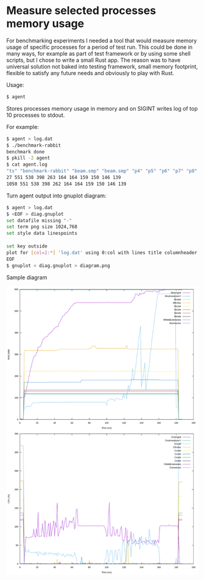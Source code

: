 Measure selected processes memory usage
=======================================

For benchmarking experiments I needed a tool that would measure memory usage of specific processes
for a period of test run. This could be done in many ways, for example as part of test framework
or by using some shell scripts, but I chose to
write a small Rust app. The reason was to have universal solution
not baked into testing framework, small memory footprint, flexible to satisfy any
future needs and obviously to play with Rust.

Usage:

```bash
$ agent
```

Stores processes memory usage in memory and on SIGINT writes log of top 10 processes to stdout.

For example:

```bash
$ agent > log.dat
$ ./benchmark-rabbit
benchmark done
$ pkill -2 agent
$ cat agent.log
"ts" "benchmark-rabbit" "beam.smp" "beam.smp" "p4" "p5" "p6" "p7" "p8" "p9" "p10"
27 551 538 398 263 164 164 159 150 146 139
1050 551 538 398 262 164 164 159 150 146 139
```

Turn agent output into gnuplot diagram:

```bash
$ agent > log.dat
$ <EOF > diag.gnuplot
set datafile missing "-"
set term png size 1024,768
set style data linespoints

set key outside
plot for [col=2:*] 'log.dat' using 0:col with lines title columnheader
EOF
$ gnuplot < diag.gnuplot > diagram.png
```

Sample diagram

![Sample diagram](sample.svg)
